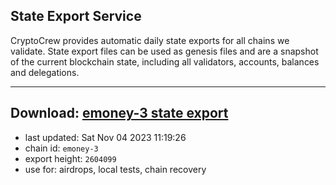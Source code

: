 ## State Export Service
CryptoCrew provides automatic daily state exports for all chains we validate. State export files can be used as genesis files and are a snapshot of the current blockchain state, including all validators, accounts, balances and delegations.

---
**Download: [emoney-3 state export](https://dl.ccvalidators.com/SERVICE/emoney/emoney-3_export_2604099.json)**
---

- last updated: Sat Nov 04 2023 11:19:26
- chain id: `emoney-3`
- export height: `2604099`
- use for: airdrops, local tests, chain recovery
